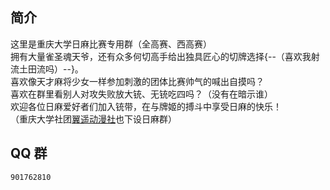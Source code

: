 ## 简介  
这里是重庆大学日麻比赛专用群（全高赛、西高赛）  
拥有大量雀圣魂天爷，还有众多何切高手给出独具匠心的切牌选择{--（喜欢我射流土田流吗）--}。  
喜欢像天才麻将少女一样参加刺激的团体比赛帅气的喊出自摸吗？  
喜欢在群里看别人对攻失败放大铳、无铳吃四吗？（没有在暗示谁）  
欢迎各位日麻爱好者们加入铳带，在与牌姬的搏斗中享受日麻的快乐！  
（重庆大学社团[翼遥动漫社](../../社团/文联/翼遥动漫社.md)也下设日麻群）

## QQ 群  
`901762810`  